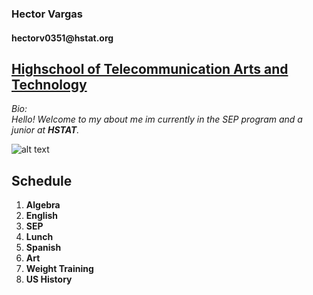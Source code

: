 ### Hector Vargas  
####   __hectorv0351@hstat.org__  
## [Highschool of Telecommunication Arts and Technology](http://www.hstat.org/)

_Bio:_  
_Hello! Welcome to my about me im currently in the SEP program and a junior at **HSTAT**._  

![alt text](https://i.pinimg.com/originals/2d/12/1b/2d121b7a402498039b717b7c95284b3e.gif) 


## Schedule  
1. __Algebra__  
2. __English__  
3. __SEP__  
4. __Lunch__  
5. __Spanish__  
6. __Art__  
7. __Weight Training__  
8. __US History__  


